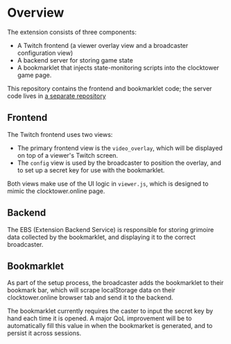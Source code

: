 # Overview
The extension consists of three components:
- A Twitch frontend (a viewer overlay view and a broadcaster configuration view)
- A backend server for storing game state
- A bookmarklet that injects state-monitoring scripts into the clocktower game page.

This repository contains the frontend and bookmarklet code; the server code lives in [a separate repository](https://github.com/eskolnik/clocktower-ext-backend-rails)

## Frontend
The Twitch frontend uses two views: 
- The primary frontend view is the `video_overlay`, which will be displayed on top of a viewer's Twitch screen. 
- The `config` view is used by the broadcaster to position the overlay, and to set up a secret key for use with the bookmarklet.

Both views make use of the UI logic in `viewer.js`, which is designed to mimic the clocktower.online page. 

## Backend
The EBS (Extension Backend Service) is responsible for storing grimoire data collected by the bookmarklet, and displaying it to the 
correct broadcaster. 

## Bookmarklet
As part of the setup process, the broadcaster adds the bookmarklet to their bookmark bar, which will scrape localStorage data on their clocktower.online browser tab and send it to the backend.

The bookmarklet currently requires the caster to input the secret key by hand each time it is opened. A major QoL improvement will be
to automatically fill this value in when the bookmarket is generated, and to persist it across sessions.
